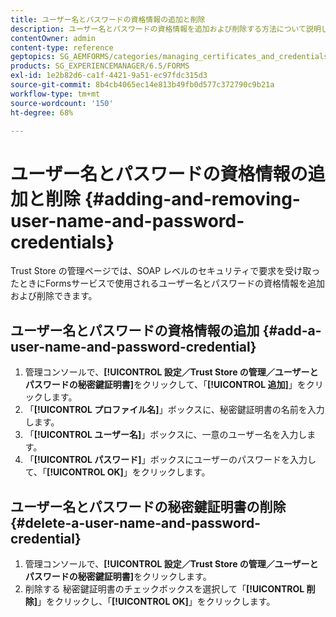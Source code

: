```yaml
---
title: ユーザー名とパスワードの資格情報の追加と削除
description: ユーザー名とパスワードの資格情報を追加および削除する方法について説明します。
contentOwner: admin
content-type: reference
geptopics: SG_AEMFORMS/categories/managing_certificates_and_credentials
products: SG_EXPERIENCEMANAGER/6.5/FORMS
exl-id: 1e2b82d6-ca1f-4421-9a51-ec97fdc315d3
source-git-commit: 8b4cb4065ec14e813b49fb0d577c372790c9b21a
workflow-type: tm+mt
source-wordcount: '150'
ht-degree: 68%

---
```


# ユーザー名とパスワードの資格情報の追加と削除 {#adding-and-removing-user-name-and-password-credentials}

Trust Store の管理ページでは、SOAP レベルのセキュリティで要求を受け取ったときにFormsサービスで使用されるユーザー名とパスワードの資格情報を追加および削除できます。

## ユーザー名とパスワードの資格情報の追加 {#add-a-user-name-and-password-credential}

1. 管理コンソールで、**[!UICONTROL 設定／Trust Store の管理／ユーザーとパスワードの秘密鍵証明書]**&#x200B;をクリックして、「**[!UICONTROL 追加]**」をクリックします。
1. 「**[!UICONTROL プロファイル名]**」ボックスに、秘密鍵証明書の名前を入力します。
1. 「**[!UICONTROL ユーザー名]**」ボックスに、一意のユーザー名を入力します。
1. 「**[!UICONTROL パスワード]**」ボックスにユーザーのパスワードを入力して、「**[!UICONTROL OK]**」をクリックします。

## ユーザー名とパスワードの秘密鍵証明書の削除 {#delete-a-user-name-and-password-credential}

1. 管理コンソールで、**[!UICONTROL 設定／Trust Store の管理／ユーザーとパスワードの秘密鍵証明書]**&#x200B;をクリックします。
1. 削除する 秘密鍵証明書のチェックボックスを選択して「**[!UICONTROL 削除]**」をクリックし、「**[!UICONTROL OK]**」をクリックします。
